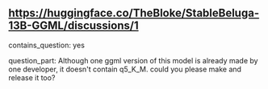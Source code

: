 ## https://huggingface.co/TheBloke/StableBeluga-13B-GGML/discussions/1

contains_question: yes

question_part: Although one ggml version of this model is already made by one developer, it doesn't contain q5_K_M. could you please make and release it too?